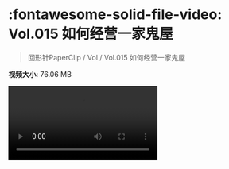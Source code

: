 # :fontawesome-solid-file-video: Vol.015 如何经营一家鬼屋

> 回形针PaperClip / Vol / Vol.015 如何经营一家鬼屋

**视频大小**: 76.06 MB

<div class="video"><video src="https://file.hsyhx.top/archive/PaperClip/Vol/015.mp4" controls preload>🤔 您的浏览器不支持 video 标签</video></div>